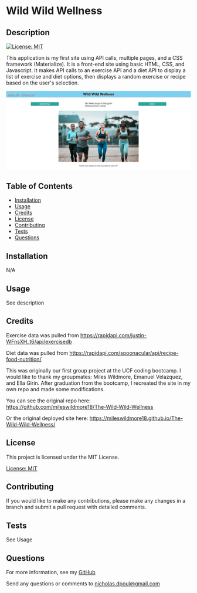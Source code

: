 # Wild Wild Wellness

 ## Description
  [![License: MIT](https://img.shields.io/badge/License-MIT-yellow.svg)](https://opensource.org/licenses/MIT)

  This application is my first site using API calls, multiple pages, and a CSS framework (Materialize). It is a front-end site using basic HTML, CSS, and Javascript. It makes API calls to an exercise API and a diet API to display a list of exercise and diet options, then displays a random exercise or recipe based on the user's selection. 

  ![Alt text](./assets/images/Wild%20Wild%20Wellness%20screenshot.png)

  ## Table of Contents

  * [Installation](#installation)
  * [Usage](#usage)
  * [Credits](#credits)
  * [License](#license)
  * [Contributing](#contributing)
  * [Tests](#tests)
  * [Questions](#questions)

  ## Installation

N/A

  ## Usage

See description



  ## Credits

  Exercise data was pulled from https://rapidapi.com/justin-WFnsXH_t6/api/exercisedb

  Diet data was pulled from https://rapidapi.com/spoonacular/api/recipe-food-nutrition/

  This was originally our first group project at the UCF coding bootcamp. I would like to thank my groupmates: Miles Wildmore, Emanuel Velazquez, and Ella Girin. After graduation from the bootcamp, I recreated the site in my own repo and made some modifications. 
  
  You can see the original repo here:  
  https://github.com/mileswildmore18/The-Wild-Wild-Wellness

  Or the original deployed site here:
  https://mileswildmore18.github.io/The-Wild-Wild-Wellness/

  ## License

  
  This project is licensed under the MIT License.

  [License: MIT](https://opensource.org/licenses/MIT)

  ## Contributing

  If you would like to make any contributions, please make any changes in a branch and submit a pull request with detailed comments.

  ## Tests

  See Usage 

  ## Questions

  For more information, see my [GitHub](https://github.com/42Salokin)

  Send any questions or comments to nicholas.dpoul@gmail.com
